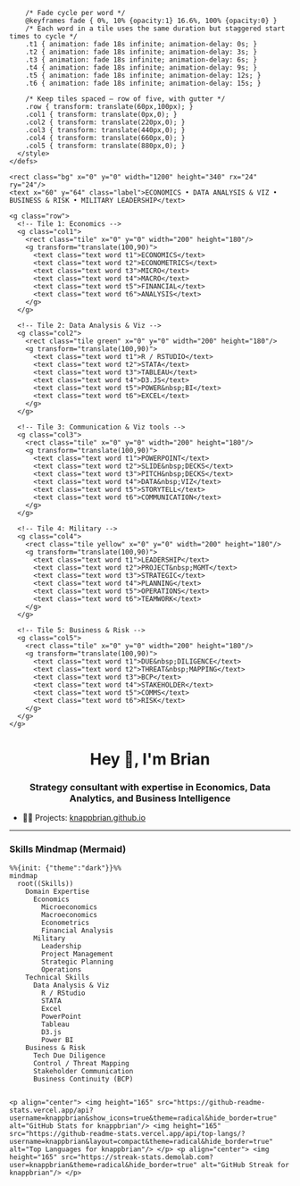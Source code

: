 <!-- GitHub Profile README — Brian Knapp -->
<!-- Wordle-style animated banner + Mermaid skills mindmap + stats -->

<p align="center">
  <!-- Inline, responsive SVG banner (tiles scale with container) -->
  <svg xmlns="http://www.w3.org/2000/svg" width="100%" viewBox="0 0 1200 340" role="img" aria-label="Wordle-style banner of Brian's skills">
    <defs>
      <style>
        .bg { fill: #0b1220; }
        .tile { fill: #111827; stroke: #1f2937; stroke-width: 4; rx: 18; ry: 18; }
        .green { fill: #22c55e; }
        .yellow { fill: #f59e0b; }
        .text { font-family: system-ui,-apple-system,Segoe UI,Roboto,Arial; fill: #e5e7eb; font-weight: 800; letter-spacing: 1px; }
        .label { font-size: 24px; fill: #9ca3af; font-weight: 600; }
        .word { font-size: 44px; text-anchor: middle; dominant-baseline: middle; }

        /* Fade cycle per word */
        @keyframes fade { 0%, 10% {opacity:1} 16.6%, 100% {opacity:0} }
        /* Each word in a tile uses the same duration but staggered start times to cycle */
        .t1 { animation: fade 18s infinite; animation-delay: 0s; }
        .t2 { animation: fade 18s infinite; animation-delay: 3s; }
        .t3 { animation: fade 18s infinite; animation-delay: 6s; }
        .t4 { animation: fade 18s infinite; animation-delay: 9s; }
        .t5 { animation: fade 18s infinite; animation-delay: 12s; }
        .t6 { animation: fade 18s infinite; animation-delay: 15s; }

        /* Keep tiles spaced — row of five, with gutter */
        .row { transform: translate(60px,100px); }
        .col1 { transform: translate(0px,0); }
        .col2 { transform: translate(220px,0); }
        .col3 { transform: translate(440px,0); }
        .col4 { transform: translate(660px,0); }
        .col5 { transform: translate(880px,0); }
      </style>
    </defs>

    <rect class="bg" x="0" y="0" width="1200" height="340" rx="24" ry="24"/>
    <text x="60" y="64" class="label">ECONOMICS • DATA ANALYSIS & VIZ • BUSINESS & RISK • MILITARY LEADERSHIP</text>

    <g class="row">
      <!-- Tile 1: Economics -->
      <g class="col1">
        <rect class="tile" x="0" y="0" width="200" height="180"/>
        <g transform="translate(100,90)">
          <text class="text word t1">ECONOMICS</text>
          <text class="text word t2">ECONOMETRICS</text>
          <text class="text word t3">MICRO</text>
          <text class="text word t4">MACRO</text>
          <text class="text word t5">FINANCIAL</text>
          <text class="text word t6">ANALYSIS</text>
        </g>
      </g>

      <!-- Tile 2: Data Analysis & Viz -->
      <g class="col2">
        <rect class="tile green" x="0" y="0" width="200" height="180"/>
        <g transform="translate(100,90)">
          <text class="text word t1">R / RSTUDIO</text>
          <text class="text word t2">STATA</text>
          <text class="text word t3">TABLEAU</text>
          <text class="text word t4">D3.JS</text>
          <text class="text word t5">POWER&nbsp;BI</text>
          <text class="text word t6">EXCEL</text>
        </g>
      </g>

      <!-- Tile 3: Communication & Viz tools -->
      <g class="col3">
        <rect class="tile" x="0" y="0" width="200" height="180"/>
        <g transform="translate(100,90)">
          <text class="text word t1">POWERPOINT</text>
          <text class="text word t2">SLIDE&nbsp;DECKS</text>
          <text class="text word t3">PITCH&nbsp;DECKS</text>
          <text class="text word t4">DATA&nbsp;VIZ</text>
          <text class="text word t5">STORYTELL</text>
          <text class="text word t6">COMMUNICATION</text>
        </g>
      </g>

      <!-- Tile 4: Military -->
      <g class="col4">
        <rect class="tile yellow" x="0" y="0" width="200" height="180"/>
        <g transform="translate(100,90)">
          <text class="text word t1">LEADERSHIP</text>
          <text class="text word t2">PROJECT&nbsp;MGMT</text>
          <text class="text word t3">STRATEGIC</text>
          <text class="text word t4">PLANNING</text>
          <text class="text word t5">OPERATIONS</text>
          <text class="text word t6">TEAMWORK</text>
        </g>
      </g>

      <!-- Tile 5: Business & Risk -->
      <g class="col5">
        <rect class="tile" x="0" y="0" width="200" height="180"/>
        <g transform="translate(100,90)">
          <text class="text word t1">DUE&nbsp;DILIGENCE</text>
          <text class="text word t2">THREAT&nbsp;MAPPING</text>
          <text class="text word t3">BCP</text>
          <text class="text word t4">STAKEHOLDER</text>
          <text class="text word t5">COMMS</text>
          <text class="text word t6">RISK</text>
        </g>
      </g>
    </g>
  </svg>
</p>

<h1 align="center">Hey 👋, I'm Brian</h1>
<h3 align="center">Strategy consultant with expertise in Economics, Data Analytics, and Business Intelligence</h3>

- 👨‍💻 Projects: <a href="https://knappbrian.github.io">knappbrian.github.io</a>

---

### Skills Mindmap (Mermaid)

```mermaid
%%{init: {"theme":"dark"}}%%
mindmap
  root((Skills))
    Domain Expertise
      Economics
        Microeconomics
        Macroeconomics
        Econometrics
        Financial Analysis
      Military
        Leadership
        Project Management
        Strategic Planning
        Operations
    Technical Skills
      Data Analysis & Viz
        R / RStudio
        STATA
        Excel
        PowerPoint
        Tableau
        D3.js
        Power BI
    Business & Risk
      Tech Due Diligence
      Control / Threat Mapping
      Stakeholder Communication
      Business Continuity (BCP)


<p align="center"> <img height="165" src="https://github-readme-stats.vercel.app/api?username=knappbrian&show_icons=true&theme=radical&hide_border=true" alt="GitHub Stats for knappbrian"/> <img height="165" src="https://github-readme-stats.vercel.app/api/top-langs/?username=knappbrian&layout=compact&theme=radical&hide_border=true" alt="Top Languages for knappbrian"/> </p> <p align="center"> <img height="165" src="https://streak-stats.demolab.com?user=knappbrian&theme=radical&hide_border=true" alt="GitHub Streak for knappbrian"/> </p>
